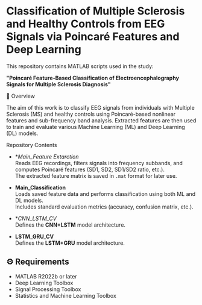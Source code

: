 # Classification of Multiple Sclerosis and Healthy Controls from EEG Signals via Poincaré Features and Deep Learning

This repository contains MATLAB scripts used in the study:

**"Poincaré Feature-Based Classification of Electroencephalography Signals for Multiple Sclerosis Diagnosis"**


🧠 Overview

The aim of this work is to classify EEG signals from individuals with Multiple Sclerosis (MS) and healthy controls using Poincaré-based nonlinear features and sub-frequency band analysis. Extracted features are then used to train and evaluate various Machine Learning (ML) and Deep Learning (DL) models.

Repository Contents


- **Main_Feature Extarction*  
  Reads EEG recordings, filters signals into frequency subbands, and computes Poincaré features (SD1, SD2, SD1/SD2 ratio, etc.).  
  The extracted feature matrix is saved in `.mat` format for later use.

- **Main_Classification**  
  Loads saved feature data and performs classification using both ML and DL models.  
  Includes standard evaluation metrics (accuracy, confusion matrix, etc.).

- **CNN_LSTM_CV*  
  Defines the **CNN+LSTM** model architecture.

- **LSTM_GRU_CV**  
  Defines the **LSTM+GRU** model architecture.



## ⚙️ Requirements

- MATLAB R2022b or later  
- Deep Learning Toolbox  
- Signal Processing Toolbox  
- Statistics and Machine Learning Toolbox  
